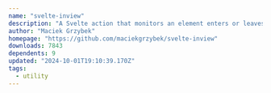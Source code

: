 ```yaml
---
name: "svelte-inview"
description: "A Svelte action that monitors an element enters or leaves the viewport or a parent element. Performant and efficient thanks to using Intersection Observer under the hood."
author: "Maciek Grzybek"
homepage: "https://github.com/maciekgrzybek/svelte-inview"
downloads: 7843
dependents: 9
updated: "2024-10-01T19:10:39.170Z"
tags: 
  - utility
---
```

